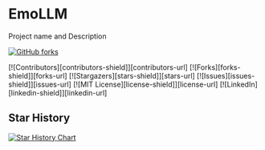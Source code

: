 # EmoLLM

Project name and Description
<!-- PROJECT SHIELDS -->

[![GitHub forks](https://img.shields.io/github/forks/your-username/your-repo.svg?style=social&label=Fork&maxAge=2592000)](https://github.com/aJupyter/EmoLLM//network)

[![Contributors][contributors-shield]][contributors-url]
[![Forks][forks-shield]][forks-url]
[![Stargazers][stars-shield]][stars-url]
[![Issues][issues-shield]][issues-url]
[![MIT License][license-shield]][license-url]
[![LinkedIn][linkedin-shield]][linkedin-url]













## Star History
[![Star History Chart](https://api.star-history.com/svg?repos=aJupyter/EmoLLM&type=Date)](https://star-history.com/#aJupyter/EmoLLM&Date)

